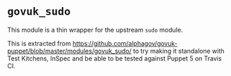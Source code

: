 `govuk_sudo`
==============

This module is a thin wrapper for the upstream `sudo` module.

This is extracted from
https://github.com/alphagov/govuk-puppet/blob/master/modules/govuk_sudo/ to
try making it standalone with Test Kitchens, InSpec and be able to be tested
against Puppet 5 on Travis CI.
